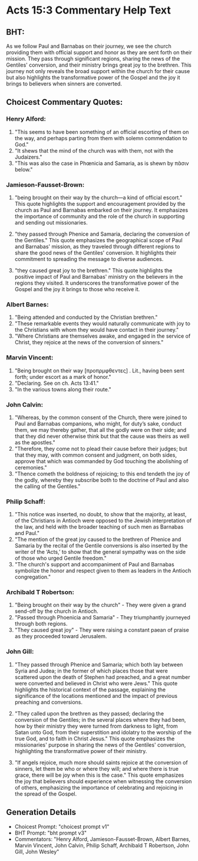 # Acts 15:3 Commentary Help Text

## BHT:
As we follow Paul and Barnabas on their journey, we see the church providing them with official support and honor as they are sent forth on their mission. They pass through significant regions, sharing the news of the Gentiles' conversion, and their ministry brings great joy to the brethren. This journey not only reveals the broad support within the church for their cause but also highlights the transformative power of the Gospel and the joy it brings to believers when sinners are converted.

## Choicest Commentary Quotes:
### Henry Alford:
1. "This seems to have been something of an official escorting of them on the way, and perhaps parting from them with solemn commendation to God."
2. "It shews that the mind of the church was with them, not with the Judaizers."
3. "This was also the case in Phœnicia and Samaria, as is shewn by πᾶσιν below."

### Jamieson-Fausset-Brown:
1. "being brought on their way by the church—a kind of official escort." This quote highlights the support and encouragement provided by the church as Paul and Barnabas embarked on their journey. It emphasizes the importance of community and the role of the church in supporting and sending out missionaries.

2. "they passed through Phenice and Samaria, declaring the conversion of the Gentiles." This quote emphasizes the geographical scope of Paul and Barnabas' mission, as they traveled through different regions to share the good news of the Gentiles' conversion. It highlights their commitment to spreading the message to diverse audiences.

3. "they caused great joy to the brethren." This quote highlights the positive impact of Paul and Barnabas' ministry on the believers in the regions they visited. It underscores the transformative power of the Gospel and the joy it brings to those who receive it.

### Albert Barnes:
1. "Being attended and conducted by the Christian brethren."
2. "These remarkable events they would naturally communicate with joy to the Christians with whom they would have contact in their journey."
3. "Where Christians are themselves awake, and engaged in the service of Christ, they rejoice at the news of the conversion of sinners."

### Marvin Vincent:
1. "Being brought on their way [προπρμφθεντες] . Lit., having been sent forth; under escort as a mark of honor."
2. "Declaring. See on ch. Acts 13:41."
3. "In the various towns along their route."

### John Calvin:
1. "Whereas, by the common consent of the Church, there were joined to Paul and Barnabas companions, who might, for duty’s sake, conduct them, we may thereby gather, that all the godly were on their side; and that they did never otherwise think but that the cause was theirs as well as the apostles."
2. "Therefore, they come not to plead their cause before their judges; but that they may, with common consent and judgment, on both sides, approve that which was commanded by God touching the abolishing of ceremonies."
3. "Thence cometh the boldness of rejoicing; to this end tendeth the joy of the godly, whereby they subscribe both to the doctrine of Paul and also the calling of the Gentiles."

### Philip Schaff:
1. "This notice was inserted, no doubt, to show that the majority, at least, of the Christians in Antioch were opposed to the Jewish interpretation of the law, and held with the broader teaching of such men as Barnabas and Paul."
2. "The mention of the great joy caused to the brethren of Phenice and Samaria by the recital of the Gentile conversions is also inserted by the writer of the ‘Acts,’ to show that the general sympathy was on the side of those who urged Gentile freedom."
3. "The church's support and accompaniment of Paul and Barnabas symbolize the honor and respect given to them as leaders in the Antioch congregation."

### Archibald T Robertson:
1. "Being brought on their way by the church" - They were given a grand send-off by the church in Antioch.
2. "Passed through Phoenicia and Samaria" - They triumphantly journeyed through both regions.
3. "They caused great joy" - They were raising a constant paean of praise as they proceeded toward Jerusalem.

### John Gill:
1. "They passed through Phenice and Samaria; which both lay between Syria and Judea; in the former of which places those that were scattered upon the death of Stephen had preached, and a great number were converted and believed in Christ who were Jews." This quote highlights the historical context of the passage, explaining the significance of the locations mentioned and the impact of previous preaching and conversions.

2. "They called upon the brethren as they passed; declaring the conversion of the Gentiles; in the several places where they had been, how by their ministry they were turned from darkness to light, from Satan unto God, from their superstition and idolatry to the worship of the true God, and to faith in Christ Jesus." This quote emphasizes the missionaries' purpose in sharing the news of the Gentiles' conversion, highlighting the transformative power of their ministry.

3. "If angels rejoice, much more should saints rejoice at the conversion of sinners, let them be who or where they will; and where there is true grace, there will be joy when this is the case." This quote emphasizes the joy that believers should experience when witnessing the conversion of others, emphasizing the importance of celebrating and rejoicing in the spread of the Gospel.


## Generation Details
- Choicest Prompt: "choicest prompt v1"
- BHT Prompt: "bht prompt v3"
- Commentators: "Henry Alford, Jamieson-Fausset-Brown, Albert Barnes, Marvin Vincent, John Calvin, Philip Schaff, Archibald T Robertson, John Gill, John Wesley"
